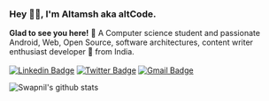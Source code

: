 ### Hey 👋🏽, I'm Altamsh aka altCode.

**Glad to see you here!** :star_struck: A Computer science student and passionate Android, Web, Open Source, software architectures, content writer enthusiast developer 🚀 from India. <br> <br> 
[![Linkedin Badge](https://img.shields.io/badge/-AltamshBairagdar-blue?style=social&logo=Linkedin&logoColor=blue&link=https://www.linkedin.com/in/altamsh-bairagdar-324ab7254)](https://www.linkedin.com/in/altamsh-bairagdar-324ab7254/)
[![Twitter Badge](http://img.shields.io/badge/-@altamsh04-1ca0f1?style=social&logo=x&logoColor=blue&link=https://twitter.com/altamsh04)](https://twitter.com/altamsh04) 
[![Gmail Badge](https://img.shields.io/badge/-GMail-c14438?style=social&logo=Gmail&logoColor=red&link=mailto:arezona.bairagdaraltamsh@gmail.com)](mailto:arezona.bairagdaraltamsh@gmail.com)

![Swapnil's github stats](https://github-readme-stats.vercel.app/api?username=swapnilsparsh&show_icons=true&hide_border=true)
